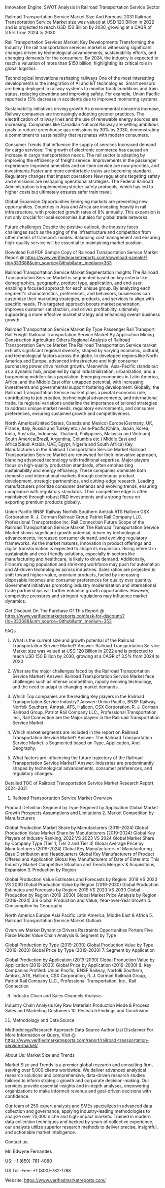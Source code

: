 Innovation Engine: SWOT Analysis in Railroad Transportation Service Sector


Railroad Transportation Service Market Size And Forecast 2031
Railroad Transportation Service Market size was valued at USD 120 Billion in 2022 and is projected to reach USD 150 Billion by 2030, growing at a CAGR of 3.5% from 2024 to 2030.

Rail Transportation Services Market: Key Developments Transforming the Industry
The rail transportation services market is witnessing significant changes driven by technological advancements, sustainability efforts, and changing demands for the consumers. By 2024, the industry is expected to reach a valuation of more than $150 billion, highlighting its critical role in global logistics.

Technological innovations reshaping railways
One of the most interesting developments is the integration of AI and IoT technologies. Smart sensors are being deployed in railway systems to monitor track conditions and train status, reducing downtime and improving safety. For example, Union Pacific reported a 15% decrease in accidents due to improved monitoring systems.

Sustainability initiatives driving growth
As environmental concerns increase, Railway companies are increasingly adopting greener practices. The electrification of railway lines and the use of renewable energy sources are increasing. Companies like Canadian National Railway are setting ambitious goals to reduce greenhouse gas emissions by 30% by 2030, demonstrating a commitment to sustainability that resonates with modern consumers.

Consumer Trends that influence the supply of services
Increased demand for cargo services: The growth of electronic commerce has caused an increase in cargo transportation needs. The rail sector is adapting by improving the efficiency of freight service.
Improvements in the passenger experience: Improved amenities and on-time service are now priorities, and investments Faster and more comfortable trains are becoming standard. .
Regulatory changes that impact operations
New regulations targeting safety and emissions are reshaping operational strategies. The Federal Railroad Administration is implementing stricter safety protocols, which has led to higher costs but ultimately ensures safer train travel.

Global Expansion Opportunities
Emerging markets are presenting new opportunities. Countries in Asia and Africa are investing heavily in rail infrastructure, with projected growth rates of 8% annually. This expansion is not only crucial for local economies but also for global trade networks.

Future challenges
Despite the positive outlook, the industry faces challenges such as the aging of the infrastructure and competition from other means of transport. modes. Balancing cost management and ensuring high-quality service will be essential to maintaining market position.

Download Full PDF Sample Copy of Railroad Transportation Service Market Report @ https://www.verifiedmarketreports.com/download-sample/?rid=333688&utm_source=Github&utm_medium=353

Railroad Transportation Service Market Segmentation Insights
The Railroad Transportation Service Market is segmented based on key criteria like demographics, geography, product type, application, and end-user, enabling a focused approach for each unique group. By analyzing each segment's characteristics, preferences, and behaviors, businesses can customize their marketing strategies, products, and services to align with specific needs. This targeted approach boosts market penetration, improves customer satisfaction, and drives profitability, ultimately supporting a more effective market strategy and enhancing overall business growth.

Railroad Transportation Service Market By Type
Passenger Rail Transport
Rail Freight
Railroad Transportation Service Market By Application
Mining
Construction
Agriculture
Others
Regional Analysis of Railroad Transportation Service Market
The Railroad Transportation Service market exhibits significant regional diversity, shaped by varying economic, cultural, and technological factors across the globe. In developed regions like North America and Europe, advanced infrastructure and high consumer purchasing power drive market growth. Meanwhile, Asia-Pacific stands out as a dynamic hub, propelled by rapid industrialization, urbanization, and a burgeoning middle-class population. Emerging economies in Latin America, Africa, and the Middle East offer untapped potential, with increasing investments and governmental support fostering development. Globally, the Railroad Transportation Service market plays a pivotal economic role, contributing to job creation, technological advancements, and international trade. Its regional variations underline the importance of tailored strategies to address unique market needs, regulatory environments, and consumer preferences, ensuring sustained growth and competitiveness.

North America(United States, Canada and Mexico)
Europe(Germany, UK, France, Italy, Russia and Turkey etc.)
Asia-Pacific(China, Japan, Korea, India, Australia, Indonesia, Thailand, Philippines, Malaysia and Vietnam)
South America(Brazil, Argentina, Columbia etc.)
Middle East and Africa(Saudi Arabia, UAE, Egypt, Nigeria and South Africa)
Key Manufacturers in the Railroad Transportation Service Market
Railroad Transportation Service Market are renowned for their innovative approach, blending advanced technology with traditional expertise. Major players focus on high-quality production standards, often emphasizing sustainability and energy efficiency. These companies dominate both domestic and international markets through continuous product development, strategic partnerships, and cutting-edge research. Leading manufacturers prioritize consumer demands and evolving trends, ensuring compliance with regulatory standards. Their competitive edge is often maintained through robust R&D investments and a strong focus on exporting premium products globally.

Union Pacific
BNSF Railway
Norfolk Southern
Amtrak
ATS
Hallcon
CSX Corporation
R. J. Corman Railroad Group
Patriot Rail Company LLC.
Professional Transportation
Inc.
Rail Connection
Future Scope of the Railroad Transportation Service Market
The Railroad Transportation Service Market shows significant growth potential, driven by technological advancements, increased consumer demand, and evolving regulatory frameworks. As the market matures, innovation in product offerings and digital transformation is expected to shape its expansion. Rising interest in sustainable and eco-friendly solutions, especially in sectors like manufacturing and healthcare, is likely to drive demand. Additionally, France’s aging population and shrinking workforce may push for automation and AI-driven technologies across industries. Sales ratios are projected to shift toward higher-value, premium products, fueled by increasing disposable incomes and consumer preferences for quality over quantity. Government initiatives promoting industry modernization and international trade partnerships will further enhance growth opportunities. However, competitive pressures and stringent regulations may influence market dynamics.

Get Discount On The Purchase Of This Report @ https://www.verifiedmarketreports.com/ask-for-discount/?rid=333688&utm_source=Github&utm_medium=353

FAQs
1. What is the current size and growth potential of the Railroad Transportation Service Market?
Answer: Railroad Transportation Service Market size was valued at USD 120 Billion in 2022 and is projected to reach USD 150 Billion by 2030, growing at a CAGR of 3.5% from 2024 to 2030.

2. What are the major challenges faced by the Railroad Transportation Service Market?
Answer: Railroad Transportation Service Market face challenges such as intense competition, rapidly evolving technology, and the need to adapt to changing market demands.

3. Which Top companies are the leading Key players in the Railroad Transportation Service Industry?
Answer: Union Pacific, BNSF Railway, Norfolk Southern, Amtrak, ATS, Hallcon, CSX Corporation, R. J. Corman Railroad Group, Patriot Rail Company LLC., Professional Transportation, Inc., Rail Connection are the Major players in the Railroad Transportation Service Market.

4. Which market segments are included in the report on Railroad Transportation Service Market?
Answer: The Railroad Transportation Service Market is Segmented based on Type, Application, And Geography.

5. What factors are influencing the future trajectory of the Railroad Transportation Service Market?
Answer: Industries are predominantly shaped by technological advancements, consumer preferences, and regulatory changes.

Detailed TOC of Railroad Transportation Service Market Research Report, 2024-2031
1. Railroad Transportation Service Market Overview

Product Definition
Segment by Type
Segment by Application
Global Market Growth Prospects
Assumptions and Limitations
2. Market Competition by Manufacturers

Global Production Market Share by Manufacturers (2019-2024)
Global Production Value Market Share by Manufacturers (2019-2024)
Global Key Players of Industry Ranking, 2022 VS 2023 VS 2024
Global Market Share by Company Type (Tier 1, Tier 2 and Tier 3)
Global Average Price by Manufacturers (2019-2024)
Global Key Manufacturers of Manufacturing Base Distribution and Headquarters
Global Key Manufacturers of Product Offered and Application
Global Key Manufacturers of Date of Enter into This Industry
Market Competitive Situation and Trends
Mergers & Acquisitions, Expansion
3. Production by Region

Global Production Value Estimates and Forecasts by Region: 2019 VS 2023 VS 2030
Global Production Value by Region (2019-2030)
Global Production Estimates and Forecasts by Region: 2019 VS 2023 VS 2030
Global Production by Region (2019-2030)
Global Market Price Analysis by Region (2019-2024) 3.6 Global Production and Value, Year-over-Year Growth
4. Consumption by Geography

North America
Europe
Asia Pacific
Latin America, Middle East & Africa
5. Railroad Transportation Service Market Outlook

Overview
Market Dynamics
Drivers
Restraints
Opportunities
Porters Five Force Model
Value Chain Analysis 
6. Segment by Type

Global Production by Type (2019-2030)
Global Production Value by Type (2019-2030)
Global Price by Type (2019-2030)
7. Segment by Application

Global Production by Application (2019-2030)
Global Production Value by Application (2019-2030)
Global Price by Application (2019-2030)
8. Key Companies Profiled: Union Pacific, BNSF Railway, Norfolk Southern, Amtrak, ATS, Hallcon, CSX Corporation, R. J. Corman Railroad Group, Patriot Rail Company LLC., Professional Transportation, Inc., Rail Connection

9. Industry Chain and Sales Channels Analysis

Industry Chain Analysis
Key Raw Materials
Production Mode & Process
Sales and Marketing
Customers
10. Research Findings and Conclusion

11. Methodology and Data Source

Methodology/Research Approach
Data Source
Author List
Disclaimer
For More Information or Query, Visit @ https://www.verifiedmarketreports.com/report/railroad-transportation-service-market/

About Us: Market Size and Trends

Market Size and Trends is a premier global research and consulting firm, serving over 5,000 clients worldwide. We deliver advanced analytical research solutions and comprehensive, data-driven research studies tailored to inform strategic growth and corporate decision-making. Our services provide essential insights and in-depth analyses, empowering organizations to make informed revenue and goal-driven decisions with confidence.

Our team of 250 expert analysts and SMEs specializes in advanced data collection and governance, applying industry-leading methodologies to analyze over 25,000 niche and high-impact markets. Trained in modern data collection techniques and backed by years of collective experience, our analysts utilize superior research methods to deliver precise, insightful, and actionable market intelligence.

Contact us:

Mr. Edwyne Fernandes

US: +1 (650)-781-4080

US Toll-Free: +1 (800)-782-1768

Website: https://www.verifiedmarketreports.com/
